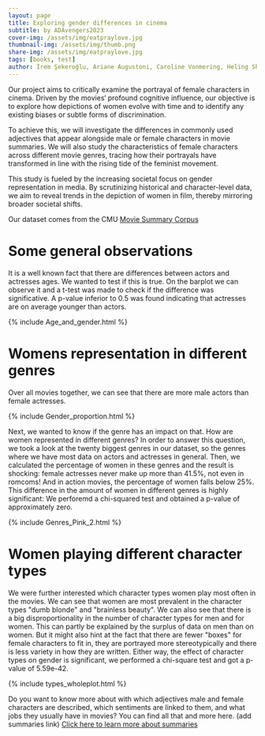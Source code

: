 ```yaml
---
layout: page
title: Exploring gender differences in cinema
subtitle: by ADAvengers2023
cover-img: /assets/img/eatpraylove.jpg
thumbnail-img: /assets/img/thumb.png
share-img: /assets/img/eatpraylove.jpg
tags: [books, test]
author: İrem Şekeroğlu, Ariane Augustoni, Caroline Vonmering, Heling Shi, Shu Yang
---
```

Our project aims to critically examine the portrayal of female characters in cinema. Driven by the movies‘ profound cognitive influence, our objective is to explore how depictions of women evolve with time and to identify any existing biases or subtle forms of discrimination.

To achieve this, we will investigate the differences in commonly used adjectives that appear alongside male or female characters in movie summaries. We will also study the characteristics of female characters across different movie genres, tracing how their portrayals have transformed in line with the rising tide of the feminist movement.

This study is fueled by the increasing societal focus on gender representation in media. By scrutinizing historical and character-level data, we aim to reveal trends in the depiction of women in film, thereby mirroring broader societal shifts.

Our dataset comes from the CMU [Movie Summary Corpus](https://www.cs.cmu.edu/~ark/personas/)

# Some general observations

It is a well known fact that there are differences between actors and actresses ages. We wanted to test if this is true. On the barplot we can observe it and a t-test was made to check if the difference was significative. A p-value inferior to 0.5 was found indicating that actresses are on average younger than actors.

{% include Age_and_gender.html %}

# Womens representation in different genres

Over all movies together, we can see that there are more male actors than female actresses. 

{% include Gender_proportion.html %}

Next, we wanted to know if the genre has an impact on that. How are women represented in different genres? In order to answer this question, we took a look at the twenty biggest genres in our dataset, so the genres where we have most data on actors and actresses in general. Then, we calculated the percentage of women in these genres and the result is shocking: female actresses never make up more than 41.5%, not even in romcoms! And in action movies, the percentage of women falls below 25%. This difference in the amount of women in different genres is highly significant: We perforemd a chi-squared test and obtained a p-value of approximately zero. 

{% include Genres_Pink_2.html %}

# Women playing different character types

We were further interested which character types women play most often in the movies. We can see that women are most prevalent in the character types "dumb blonde" and "brainless beauty". We can also see that there is a big disproportionality in the number of character types for men and for women. This can partly be explained by the surplus of data on men than on women. But it might also hint at the fact that there are fewer "boxes" for female characters to fit in, they are portrayed more stereotypically and there is less variety in how they are written. Either way, the effect of character types on gender is significant, we performed a chi-square test and got a p-value of 5.59e-42. 


{% include types_wholeplot.html %}


Do you want to know more about with which adjectives male and female characters are described, which sentiments are linked to them, and what jobs they usually have in movies? You can find all that and more here. (add summaries link)
[Click here to learn more about summaries](/summaries.html)


